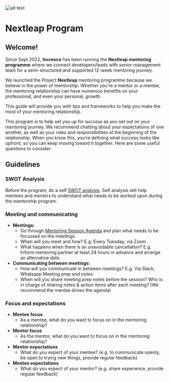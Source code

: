 ![alt text](https://increscotech.com/_next/static/images/logo-dark-692f2e4b1db92d8749d96ba04bcfb42d.svg)

# Nextleap Program

## Welcome!

Since Sept 2022, **Incresco** has been running the **Nextleap mentoring programme** where we connect developers/leads with senior management team for a semi-structured and supported 12-week mentoring journey.

We launched the Project **Nextleap** mentoring programme because we believe in the power of mentorship. Whether you're a mentor or a mentee, the mentoring relationship can have numerous benefits on your professional, and even your personal, growth.&#x20;

This guide will provide you with tips and frameworks to help you make the most of your mentoring relationship.

This program is to help set you up for success as you set out on your mentoring journey. We recommend chatting about your expectations of one another, as well as your roles and responsibilities at the beginning of the relationship. When you know this, you’re defining what success looks like upfront, so you can keep moving toward it together. Here are some useful questions to consider:​

## Guidelines

### SWOT Analysis

Before the program, do a self [SWOT analysis](https://github.com/Incresco/engineering_playbook/blob/main/Nextleap/SWOT%20Analysis.md). Self analysis will help mentees and mentors to understand what needs to be worked upon during the mentorship program.

### Meeting and communicating

- **Meetings:**
  - Go through [Mentoring Session Agenda](https://github.com/Incresco/engineering_playbook/blob/main/Nextleap/Mentoring%20Session%20Agenda.md) and plan what needs to be focussed on the meetings.
  - When will you meet and how? E.g. Every Tuesday, via Zoom
  - What happens when there is an unavoidable cancellation? E.g. Inform mentoring partner at least 24 hours in advance and arrange an alternative date.
- **Communicating between meetings:**
  - How will you communicate in between meetings? E.g. Via Slack, Whatsapp Meeting prep and notes
  - When will you share meeting prep notes before the session? Who is in charge of sharing notes & action items after each meeting? (We recommend the mentee drives the agenda)

### Focus and expectations

- **Mentee focus**
  - As a mentee, what do you want to focus on in the mentoring relationship?
- **Mentor focus**
  - As the mentor, what do you want to focus on in the mentoring relationship?
- **Mentor expectations**
  - What do you expect of your mentee? (e.g. to communicate openly, be open to trying new things, provide regular feedback)
- **Mentee expectations**
  - What do you expect of your mentor? (e.g. share experience, provide regular feedback)

​
